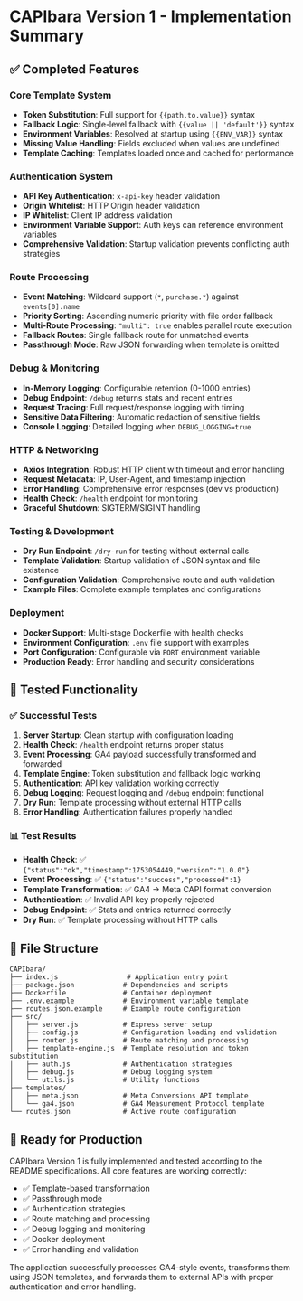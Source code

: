 # CAPIbara Version 1 - Implementation Summary

## ✅ Completed Features

### Core Template System
- **Token Substitution**: Full support for `{{path.to.value}}` syntax
- **Fallback Logic**: Single-level fallback with `{{value || 'default'}}` syntax
- **Environment Variables**: Resolved at startup using `{{ENV_VAR}}` syntax
- **Missing Value Handling**: Fields excluded when values are undefined
- **Template Caching**: Templates loaded once and cached for performance

### Authentication System
- **API Key Authentication**: `x-api-key` header validation
- **Origin Whitelist**: HTTP Origin header validation
- **IP Whitelist**: Client IP address validation
- **Environment Variable Support**: Auth keys can reference environment variables
- **Comprehensive Validation**: Startup validation prevents conflicting auth strategies

### Route Processing
- **Event Matching**: Wildcard support (`*`, `purchase.*`) against `events[0].name`
- **Priority Sorting**: Ascending numeric priority with file order fallback
- **Multi-Route Processing**: `"multi": true` enables parallel route execution
- **Fallback Routes**: Single fallback route for unmatched events
- **Passthrough Mode**: Raw JSON forwarding when template is omitted

### Debug & Monitoring
- **In-Memory Logging**: Configurable retention (0-1000 entries)
- **Debug Endpoint**: `/debug` returns stats and recent entries
- **Request Tracing**: Full request/response logging with timing
- **Sensitive Data Filtering**: Automatic redaction of sensitive fields
- **Console Logging**: Detailed logging when `DEBUG_LOGGING=true`

### HTTP & Networking
- **Axios Integration**: Robust HTTP client with timeout and error handling
- **Request Metadata**: IP, User-Agent, and timestamp injection
- **Error Handling**: Comprehensive error responses (dev vs production)
- **Health Check**: `/health` endpoint for monitoring
- **Graceful Shutdown**: SIGTERM/SIGINT handling

### Testing & Development
- **Dry Run Endpoint**: `/dry-run` for testing without external calls
- **Template Validation**: Startup validation of JSON syntax and file existence
- **Configuration Validation**: Comprehensive route and auth validation
- **Example Files**: Complete example templates and configurations

### Deployment
- **Docker Support**: Multi-stage Dockerfile with health checks
- **Environment Configuration**: `.env` file support with examples
- **Port Configuration**: Configurable via `PORT` environment variable
- **Production Ready**: Error handling and security considerations

## 🧪 Tested Functionality

### ✅ Successful Tests
1. **Server Startup**: Clean startup with configuration loading
2. **Health Check**: `/health` endpoint returns proper status
3. **Event Processing**: GA4 payload successfully transformed and forwarded
4. **Template Engine**: Token substitution and fallback logic working
5. **Authentication**: API key validation working correctly
6. **Debug Logging**: Request logging and `/debug` endpoint functional
7. **Dry Run**: Template processing without external HTTP calls
8. **Error Handling**: Authentication failures properly handled

### 📊 Test Results
- **Health Check**: ✅ `{"status":"ok","timestamp":1753054449,"version":"1.0.0"}`
- **Event Processing**: ✅ `{"status":"success","processed":1}`
- **Template Transformation**: ✅ GA4 → Meta CAPI format conversion
- **Authentication**: ✅ Invalid API key properly rejected
- **Debug Endpoint**: ✅ Stats and entries returned correctly
- **Dry Run**: ✅ Template processing without HTTP calls

## 📁 File Structure

```
CAPIbara/
├── index.js                 # Application entry point
├── package.json            # Dependencies and scripts
├── Dockerfile              # Container deployment
├── .env.example            # Environment variable template
├── routes.json.example     # Example route configuration
├── src/
│   ├── server.js           # Express server setup
│   ├── config.js           # Configuration loading and validation
│   ├── router.js           # Route matching and processing
│   ├── template-engine.js  # Template resolution and token substitution
│   ├── auth.js             # Authentication strategies
│   ├── debug.js            # Debug logging system
│   └── utils.js            # Utility functions
├── templates/
│   ├── meta.json           # Meta Conversions API template
│   └── ga4.json            # GA4 Measurement Protocol template
└── routes.json             # Active route configuration
```

## 🚀 Ready for Production

CAPIbara Version 1 is fully implemented and tested according to the README specifications. All core features are working correctly:

- ✅ Template-based transformation
- ✅ Passthrough mode
- ✅ Authentication strategies
- ✅ Route matching and processing
- ✅ Debug logging and monitoring
- ✅ Docker deployment
- ✅ Error handling and validation

The application successfully processes GA4-style events, transforms them using JSON templates, and forwards them to external APIs with proper authentication and error handling.
